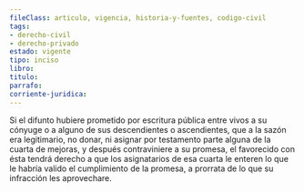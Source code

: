 ```yaml
---
fileClass: articulo, vigencia, historia-y-fuentes, codigo-civil
tags:
- derecho-civil
- derecho-privado
estado: vigente
tipo: inciso
libro:
titulo:
parrafo:
corriente-juridica:
---
```

Si el difunto hubiere prometido por escritura pública entre vivos a su cónyuge o a alguno de sus descendientes o ascendientes, que a la sazón era legitimario, no donar, ni asignar por testamento parte alguna de la cuarta de mejoras, y después contraviniere a su promesa, el favorecido con ésta tendrá derecho a que los asignatarios de esa cuarta le enteren lo que le habría valido el cumplimiento de la promesa, a prorrata de lo que su infracción les aprovechare.